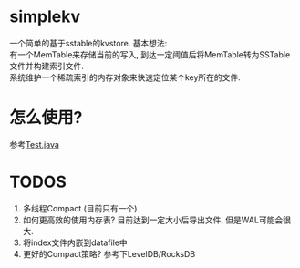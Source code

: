 # simplekv
一个简单的基于sstable的kvstore. 基本想法: <br>
 有一个MemTable来存储当前的写入,  到达一定阈值后将MemTable转为SSTable文件并构建索引文件. <br>
 系统维护一个稀疏索引的内存对象来快速定位某个key所在的文件. <br>

# 怎么使用?
参考[Test.java](./src/test/java/Test.java) 

# TODOS
1. 多线程Compact (目前只有一个)
2. 如何更高效的使用内存表? 目前达到一定大小后导出文件, 但是WAL可能会很大.
3. 将index文件内嵌到datafile中
4. 更好的Compact策略? 参考下LevelDB/RocksDB
